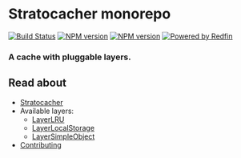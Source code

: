 # Stratocacher monorepo

[![Build Status][build-badge-img]][build-url]
[![NPM version][npm-badge-img]][npm-url]
[![NPM version][npm-license-img]][npm-url]
[![Powered by Redfin][redfin-img]][redfin-url]

### A cache with pluggable layers.

## Read about

- [Stratocacher](packages/stratocacher/README.md)
- Available layers:
    - [LayerLRU](packages/stratocacher-layer-lru/README.md)
    - [LayerLocalStorage](packages/stratocacher-layer-localstorage/README.md)
    - [LayerSimpleObject](packages/stratocacher-layer-simple-object/README.md)
- [Contributing](CONTRIBUTING.md)

[build-badge-img]: https://travis-ci.org/redfin/stratocacher.svg?branch=master
[build-url]: https://travis-ci.org/redfin/stratocacher
[npm-badge-img]: https://badge.fury.io/js/stratocacher.svg
[npm-url]: https://npmjs.org/package/react-server
[redfin-url]: https://www.redfin.com
[redfin-img]: https://img.shields.io/badge/Powered%20By-Redfin-c82021.svg
[npm-license-img]: https://img.shields.io/npm/l/react-server.svg
